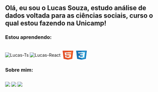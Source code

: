 ## Olá, eu sou o Lucas Souza, estudo análise de dados voltada para as ciências sociais, curso o qual estou fazendo na Unicamp!

### Estou aprendendo:

</div>
<div style="display: inline_block"><br>
  <img align="center" alt="Lucas-Ts" height="30" width="40" src="https://www.gratispng.com/png-pox1mq/">
  <img align="center" alt="Lucas-React" height="30" width="40" src="https://img2.gratispng.com/20180821/pvp/kisspng-programming-language-statistics-python-data-analys-5b7ca8951395f2.4382416815348962770802.jpg">
  <img align="center" alt="Lucas-HTML" height="30" width="40" src="https://raw.githubusercontent.com/devicons/devicon/master/icons/html5/html5-original.svg">
  <img align="center" alt="Lucas-CSS" height="30" width="40" src="https://raw.githubusercontent.com/devicons/devicon/master/icons/css3/css3-original.svg">
</div>

### Sobre mim:



##

<div>
<a href="https://www.linkedin.com/in/lucasseouza/" target="_blank"><img src="https://img.shields.io/badge/LinkedIn-0077B5?style=for-the-badge&logo=linkedin&logoColor=white"></a>
<a href="mailto:lucassesouza@gmail.com" target="_blank"><img src="https://img.shields.io/badge/Gmail-D14836?style=for-the-badge&logo=gmail&logoColor=white"></a>
<a href="https://medium.com/@lucassesouza" target="_blank"><img src="https://img.shields.io/badge/Medium-12100E?style=for-the-badge&logo=medium&logoColor=white"></a>
</div>

                                      
